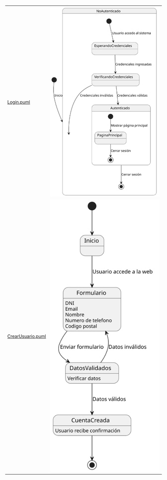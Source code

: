 |                                      |                                 |
| ------------------------------------------ | -------------------------------------- |
| [Login.puml ](Login.puml) |  ![Texto alternativo](Login.svg)|
| [CrearUsuario.puml ](CrearUsuario.puml) | ![Texto alternativo](CrearUsuario.svg) |

